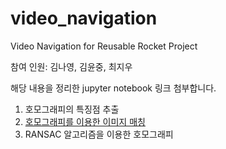 # video_navigation
Video Navigation for Reusable Rocket Project

참여 인원: 김나영, 김윤중, 최지우

해당 내용을 정리한 jupyter notebook 링크 첨부합니다.

1. 호모그래피의 특징점 추출
2. [호모그래피를 이용한 이미지 매칭](http://localhost:8889/notebooks/OneDrive/%EB%B0%94%ED%83%95%20%ED%99%94%EB%A9%B4/Homography.ipynb) 
3. RANSAC 알고리즘을 이용한 호모그래피 
